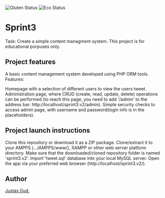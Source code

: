 ![Gluten Status](https://img.shields.io/badge/Gluten-Free-green.svg)
![Eco Status](https://img.shields.io/badge/ECO-Friendly-green.svg)

# Sprint3
Task: Create a simple content managment system.
This project is for educational porpuses only.


## Project features
A basic content management system developed using PHP ORM tools. Features:

Homepage with a selection of different users to view the users tweet.
Administration page, where CRUD (create, read, update, delete) operations can be performed (to reach this page, you need to add '/admin' to the address bar: http://localhost/sprint3.v2/admin).
Simple security checks to access admin page, with username and password(login info is in the placeholders).


## Project launch instructions
Clone this repository or download it as a ZIP package.
Clone/extract it to your AMPPS (.../AMPPS/www/), XAMPP or other web server platform directory.
Make sure that the downloaded/cloned repository folder is named 'sprint3.v2'.
Import 'tweet.sql' database into your local MySQL server.
Open the app via your preferred web browser (http://localhost/sprint3.v2/).

## Author

[Justas Gud.](https://github.com/Justas383)